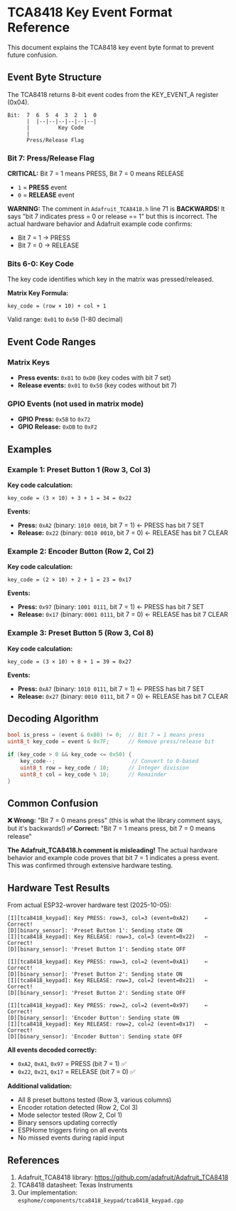 # TCA8418 Key Event Format Reference

This document explains the TCA8418 key event byte format to prevent future confusion.

## Event Byte Structure

The TCA8418 returns 8-bit event codes from the KEY_EVENT_A register (0x04).

```
Bit:  7  6  5  4  3  2  1  0
      |  |--|--|--|--|--|--|
      |         Key Code
      |
      Press/Release Flag
```

### Bit 7: Press/Release Flag

**CRITICAL:** Bit 7 = 1 means PRESS, Bit 7 = 0 means RELEASE

- `1` = **PRESS** event
- `0` = **RELEASE** event

**WARNING:** The comment in `Adafruit_TCA8418.h` line 71 is **BACKWARDS**! 
It says "bit 7 indicates press = 0 or release == 1" but this is incorrect.
The actual hardware behavior and Adafruit example code confirms:
- Bit 7 = 1 → PRESS
- Bit 7 = 0 → RELEASE

### Bits 6-0: Key Code

The key code identifies which key in the matrix was pressed/released.

**Matrix Key Formula:**
```
key_code = (row × 10) + col + 1
```

Valid range: `0x01` to `0x50` (1-80 decimal)

## Event Code Ranges

### Matrix Keys
- **Press events:** `0x81` to `0xD0` (key codes with bit 7 set)
- **Release events:** `0x01` to `0x50` (key codes without bit 7)

### GPIO Events (not used in matrix mode)
- **GPIO Press:** `0x5B` to `0x72`
- **GPIO Release:** `0xDB` to `0xF2`

## Examples

### Example 1: Preset Button 1 (Row 3, Col 3)

**Key code calculation:**
```
key_code = (3 × 10) + 3 + 1 = 34 = 0x22
```

**Events:**
- **Press:** `0xA2` (binary: `1010 0010`, bit 7 = 1) ← PRESS has bit 7 SET
- **Release:** `0x22` (binary: `0010 0010`, bit 7 = 0) ← RELEASE has bit 7 CLEAR

### Example 2: Encoder Button (Row 2, Col 2)

**Key code calculation:**
```
key_code = (2 × 10) + 2 + 1 = 23 = 0x17
```

**Events:**
- **Press:** `0x97` (binary: `1001 0111`, bit 7 = 1) ← PRESS has bit 7 SET
- **Release:** `0x17` (binary: `0001 0111`, bit 7 = 0) ← RELEASE has bit 7 CLEAR

### Example 3: Preset Button 5 (Row 3, Col 8)

**Key code calculation:**
```
key_code = (3 × 10) + 8 + 1 = 39 = 0x27
```

**Events:**
- **Press:** `0xA7` (binary: `1010 0111`, bit 7 = 1) ← PRESS has bit 7 SET
- **Release:** `0x27` (binary: `0010 0111`, bit 7 = 0) ← RELEASE has bit 7 CLEAR

## Decoding Algorithm

```cpp
bool is_press = (event & 0x80) != 0;  // Bit 7 = 1 means press
uint8_t key_code = event & 0x7F;      // Remove press/release bit

if (key_code > 0 && key_code <= 0x50) {
    key_code--;                        // Convert to 0-based
    uint8_t row = key_code / 10;      // Integer division
    uint8_t col = key_code % 10;      // Remainder
}
```

## Common Confusion

**❌ Wrong:** "Bit 7 = 0 means press" (this is what the library comment says, but it's backwards!)
**✅ Correct:** "Bit 7 = 1 means press, bit 7 = 0 means release"

**The Adafruit_TCA8418.h comment is misleading!** The actual hardware behavior and example code proves that bit 7 = 1 indicates a press event. This was confirmed through extensive hardware testing.

## Hardware Test Results

From actual ESP32-wrover hardware test (2025-10-05):

```
[I][tca8418_keypad]: Key PRESS: row=3, col=3 (event=0xA2)     ← Correct!
[D][binary_sensor]: 'Preset Button 1': Sending state ON
[I][tca8418_keypad]: Key RELEASE: row=3, col=3 (event=0x22)   ← Correct!
[D][binary_sensor]: 'Preset Button 1': Sending state OFF

[I][tca8418_keypad]: Key PRESS: row=3, col=2 (event=0xA1)     ← Correct!
[D][binary_sensor]: 'Preset Button 2': Sending state ON
[I][tca8418_keypad]: Key RELEASE: row=3, col=2 (event=0x21)   ← Correct!
[D][binary_sensor]: 'Preset Button 2': Sending state OFF

[I][tca8418_keypad]: Key PRESS: row=2, col=2 (event=0x97)     ← Correct!
[D][binary_sensor]: 'Encoder Button': Sending state ON
[I][tca8418_keypad]: Key RELEASE: row=2, col=2 (event=0x17)   ← Correct!
[D][binary_sensor]: 'Encoder Button': Sending state OFF
```

**All events decoded correctly:**
- `0xA2`, `0xA1`, `0x97` = PRESS (bit 7 = 1) ✅
- `0x22`, `0x21`, `0x17` = RELEASE (bit 7 = 0) ✅

**Additional validation:**
- All 8 preset buttons tested (Row 3, various columns)
- Encoder rotation detected (Row 2, Col 3)
- Mode selector tested (Row 2, Col 1)
- Binary sensors updating correctly
- ESPHome triggers firing on all events
- No missed events during rapid input

## References

1. Adafruit_TCA8418 library: https://github.com/adafruit/Adafruit_TCA8418
2. TCA8418 datasheet: Texas Instruments
3. Our implementation: `esphome/components/tca8418_keypad/tca8418_keypad.cpp`
